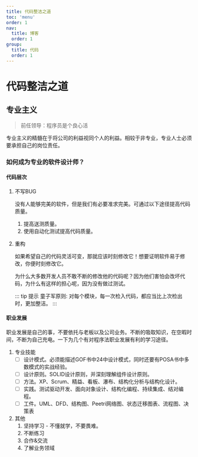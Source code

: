 ```yaml
---
title: 代码整洁之道
toc: 'menu'
order: 1
nav:
  title: 博客
  order: 1
group:
  title: 代码
  order: 1
---
```


# 代码整洁之道

## 专业主义
> 前任领导：程序员是个良心活


专业主义的精髓在于将公司的利益视同个人的利益。相较于非专业，专业人士必须要承担自己的岗位责任。

### 如何成为专业的软件设计师？

#### 代码层次

1. 不写BUG

    没有人能够完美的软件，但是我们有必要准求完美。可通过以下途径提高代码质量。
    1. 提高送测质量。
    2. 使用自动化测试提高代码质量。


2. 重构
    
    如果希望自己的代码灵活可变，那就应该时刻修改它！想要证明软件易于修改，你便时刻修改它。

    为什么大多数开发人员不敢不断的修改他的代码呢？因为他们害怕会改坏代码，为什么有这样的担心呢，因为没有做过测试。

    ::: tip 提示
    童子军原则: 
    对每个模块，每一次检入代码，都应当比上次检出时，更加整洁。
    :::


#### 职业发展
职业发展是自己的事，不要依托与老板以及公司业务。不断的吸取知识，在空暇时间，不断为自己充电。一下为几个有对程序法职业发展有利的学习途径。
1. 专业技能
    - [ ] 设计模式。必须能描述GOF书中24中设计模式，同时还要有POSA书中多数模式的实战经验。
    - [ ] 设计原则。SOLID设计原则，并深刻理解组件设计原则。
    - [ ] 方法。XP、Scrum、精益、看板、瀑布、结构化分析与结构化设计。
    - [ ] 实践。测试驱动开发、面向对象设计、结构化编程、持续集成、结对编程。
    - [ ] 工件。UML、DFD、结构图、Peetri网络图、状态迁移图表、流程图、决策表

2. 其他
   1. 坚持学习 - 不懂就学，不要畏难。
   2. 不断练习
   3. 合作&交流
   4. 了解业务领域
